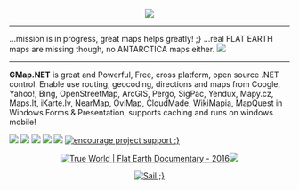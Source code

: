 <p align="center">
  <img src="../master/Img/logo99.png" />
</p>

***
...mission is in progress, great maps helps greatly! ;} ...real FLAT EARTH maps are missing though, no ANTARCTICA maps either. ![](../master/Img/doh.gif)
***
**GMap.NET** is great and Powerful, Free, cross platform, open
source .NET control. Enable use routing, geocoding, directions and
maps from Coogle, Yahoo!, Bing, OpenStreetMap, ArcGIS, Pergo,
SigPac, Yendux, Mapy.cz, Maps.lt, iKarte.lv, NearMap, OviMap,
CloudMade, WikiMapia, MapQuest in Windows Forms & Presentation,
supports caching and runs on windows mobile!

![](../master/Img/demo.png)
![](../master/Img/yahoomap_f_small.png) ![](../master/Img/openstreetmaps_small.png) ![](../master/Img/gmap_mobile_small.png) ![](../master/Img/softpedia_free_award_f.gif)
<a href="https://www.paypal.com/cgi-bin/webscr?cmd=_donations&business=email%40radioman%2elt&lc=LT&item_name=GMap%2eNET%20%2d%20Great%20Maps%20for%20Windows%20Forms%20%26%20Presentation&currency_code=USD&bn=PP%2dDonationsBF%3abtn_donateCC_LG%2egif%3aNonHosted" target="_blank"><img title="encourage project support ;}" src="../master/Img/btn_donateCC_LG.gif" /><a/>

<p align="center">
<a href="https://www.youtube.com/watch?v=debcXgOi0T0" target="_blank"><img title="True World | Flat Earth Documentary - 2016" src="../master/Img/red-pill.jpg" /><a/><img src="../master/Img/doh.gif" />
</p>

<p align="center">
<a href="https://thepiratebay.se/" target="_blank"><img title="Sail ;}" src="../master/Img/tpb-logo.gif" /></a>
</p>
